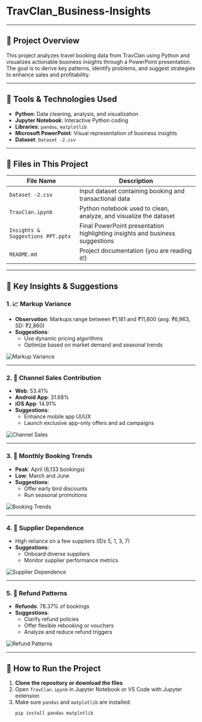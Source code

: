 # TravClan_Business-Insights
---

## 📁 Project Overview

This project analyzes travel booking data from TravClan using Python and visualizes actionable business insights through a PowerPoint presentation. The goal is to derive key patterns, identify problems, and suggest strategies to enhance sales and profitability.

---

## 🧰 Tools & Technologies Used

- **Python**: Data cleaning, analysis, and visualization  
- **Jupyter Notebook**: Interactive Python coding  
- **Libraries**: `pandas`, `matplotlib`  
- **Microsoft PowerPoint**: Visual representation of business insights  
- **Dataset**: `Dataset -2.csv`

---

## 📄 Files in This Project

| File Name                        | Description |
|----------------------------------|-------------|
| `Dataset -2.csv`                | Input dataset containing booking and transactional data |
| `TravClan.ipynb`                | Python notebook used to clean, analyze, and visualize the dataset |
| `Insights & Suggestions PPT.pptx` | Final PowerPoint presentation highlighting insights and business suggestions |
| `README.md`                     | Project documentation (you are reading it!) |

---

## 🧠 Key Insights & Suggestions

### 1. 📈 **Markup Variance**
- **Observation**: Markups range between ₹1,181 and ₹11,800 (avg: ₹6,963, SD: ₹2,860)
- **Suggestions**:
  - Use dynamic pricing algorithms
  - Optimize based on market demand and seasonal trends

![Markup Variance](extracted_images/slide3_img6.png)

---

### 2. 📱 **Channel Sales Contribution**
- **Web**: 53.41%  
- **Android App**: 31.68%  
- **iOS App**: 14.91%
- **Suggestions**:
  - Enhance mobile app UI/UX
  - Launch exclusive app-only offers and ad campaigns

![Channel Sales](extracted_images/slide5_img6.png)

---

### 3. 📆 **Monthly Booking Trends**
- **Peak**: April (6,133 bookings)
- **Low**: March and June
- **Suggestions**:
  - Offer early bird discounts
  - Run seasonal promotions

![Booking Trends](extracted_images/slide8_img6.png)

---

### 4. 🤝 **Supplier Dependence**
- High reliance on a few suppliers (IDs 5, 1, 3, 7)
- **Suggestions**:
  - Onboard diverse suppliers
  - Monitor supplier performance metrics

![Supplier Dependence](extracted_images/slide10_img6.png)

---

### 5. 💸 **Refund Patterns**
- **Refunds**: 78.37% of bookings
- **Suggestions**:
  - Clarify refund policies
  - Offer flexible rebooking or vouchers
  - Analyze and reduce refund triggers

![Refund Patterns](extracted_images/slide12_img6.png)

---

## 🚀 How to Run the Project

1. **Clone the repository or download the files**
2. Open `TravClan.ipynb` in Jupyter Notebook or VS Code with Jupyter extension
3. Make sure `pandas` and `matplotlib` are installed:
   ```bash
   pip install pandas matplotlib
